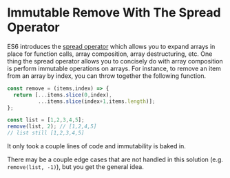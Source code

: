 # Immutable Remove With The Spread Operator

ES6 introduces the [spread
operator](https://developer.mozilla.org/en-US/docs/Web/JavaScript/Reference/Operators/Spread_operator)
which allows you to expand arrays in place for function calls, array
composition, array destructuring, etc. One thing the spread operator allows
you to concisely do with array composition is perform immutable operations
on arrays. For instance, to remove an item from an array by index, you can
throw together the following function.

```javascript
const remove = (items,index) => {
  return [...items.slice(0,index),
          ...items.slice(index+1,items.length)];
};

const list = [1,2,3,4,5];
remove(list, 2); // [1,2,4,5]
// list still [1,2,3,4,5]
```

It only took a couple lines of code and immutability is baked in.

There may be a couple edge cases that are not handled in this solution (e.g.
`remove(list, -1)`), but you get the general idea.
